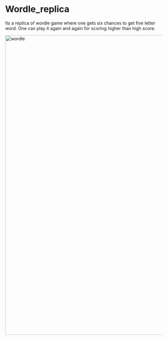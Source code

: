 # Wordle_replica
Its a replica of wordle game where one gets six chances to get five letter word. One can play it again and again for scoring higher than high score.

<img width="960" alt="wordle" src="https://github.com/NiharikPatel/Wordle_replica/assets/132447067/9e6ba7d9-0c53-498d-81a8-175b654ae8f3">

